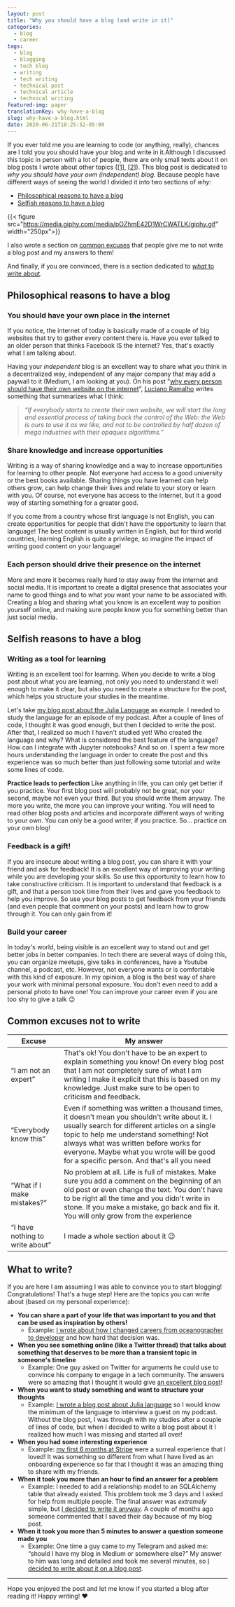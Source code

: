 ```yaml
---
layout: post
title: "Why you should have a blog (and write in it)"
categories:
  - blog
  - career
tags:
  - blog
  - blogging
  - tech blog
  - writing
  - tech writing
  - technical post
  - technical article
  - technical writing
featured-img: paper
translationKey: why-have-a-blog
slug: why-have-a-blog.html
date: 2020-06-21T18:25:52-05:00
---
```


If you ever told me you are learning to code (or anything, really), chances are I told you you should have your blog and write in it.<!--more-->Although I discussed this topic in person with a lot of people, there are only small texts about it on blog posts I wrote about other topics ([[1]](https://leportella.com/my-experience-with-blogs.html), [[2]](https://leportella.com/boosting-your-career.html)). This blog post is dedicated to *why you should have your own (independent) blog*. Because people have different ways of seeing the world I divided it into two sections of *why:*
- [Philosophical reasons to have a blog](#philosophical-reasons)
- [Selfish reasons to have a blog](#selfish-reasons)

{{< figure src="https://media.giphy.com/media/pOZhmE42D1WrCWATLK/giphy.gif" width="250px">}}

I also wrote a section on [common excuses](#excuses) that people give me to not write a blog post and my answers to them!

And finally, if you are convinced, there is a section dedicated to [*what* to write about](#what).


## Philosophical reasons to have a blog

### You should have your own place in the internet

If you notice, the internet of today is basically made of a couple of big websites that try to gather every content there is. Have you ever talked to an older person that thinks Facebook IS the internet? Yes, that's exactly what I am talking about. 

Having your *independent* blog is an excellent way to share what you think in a decentralized way, independent of any major company that may add a paywall to it (Medium, I am looking at you). On his post "[why every person should have their own website on the internet](https://ramalho.org/wiki/doku.php?id=porque_cada_pessoa_deve_ter_seu_site_na_web)”, [Luciano Ramalho](https://ramalho.org/) writes something that summarizes what I think:


> *“If everybody starts to create their own website, we will start the long and essential process of taking back the control of the Web: the Web is ours to use it as we like, and not to be controlled by half dozen of mega industries with their opaques algorithms.”*

### Share knowledge and increase opportunities
Writing is a way of sharing knowledge and a way to increase opportunities for learning to other people. Not everyone had access to a good university or the best books available. Sharing things you have learned can help others grow, can help change their lives and relate to your story or learn with you. Of course, not everyone has access to the internet, but it a good way of starting something for a greater good.

If you come from a country whose first language is not English, you can create opportunities for people that didn't have the opportunity to learn that language! The best content is usually written in English, but for third world countries, learning English is quite a privilege, so imagine the impact of writing good content on your language!

### Each person should drive their presence on the internet

More and more it becomes really hard to stay away from the internet and social media. It is important to create a digital presence that associates your name to good things and to what *you* want your name to be associated with. Creating a blog and sharing what you know is an excellent way to position yourself online, and making sure people know you for something better than just social media. 

## Selfish reasons to have a blog

### Writing as a tool for learning

Writing is an excellent tool for learning. When you decide to write a blog post about what you are learning, not only you need to understand it well enough to make it clear, but also you need to create a structure for the post, which helps you structure your studies in the meantime. 

Let's take [my blog post about the Julia Language](https://leportella.com/julia-language.html) as example. I needed to study the language for an episode of my podcast. After a couple of lines of code, I thought it was good enough, but then I decided to write the post. After that, I realized so much I haven't studied yet! Who created the language and why? What is considered the best feature of the language? How can I integrate with Jupyter notebooks? And so on. I spent a few more hours understanding the language in order to create the post and this experience was so much better than just following some tutorial and write some lines of code.

**Practice leads to perfection**
Like anything in life, you can only get better if you practice. Your first blog post will probably not be great, nor your second, maybe not even your third. But you should write them anyway. The more you write, the more you can improve your writing. You will need to read other blog posts and articles and incorporate different ways of writing to your own. You can only be a good writer, if you practice. So… practice on your own blog!

### Feedback is a gift!

If you are insecure about writing a blog post, you can share it with your friend and ask for feedback! It is an excellent way of improving your writing while you are developing your skills.  So use this opportunity to learn how to take constructive criticism. It is important to understand that feedback is a gift, and that a person took time from their lives and gave you feedback to help you improve. So use your blog posts to get feedback from your friends (and even people that comment on your posts) and learn how to grow through it. You can only gain from it!

### Build your career
In today's world, being visible is an excellent way to stand out and get better jobs in better companies. In tech there are several ways of doing this, you can organize meetups, give talks in conferences, have a Youtube channel, a podcast, etc. However, not everyone wants or is comfortable with this kind of exposure. In my opinion, a blog is the best way of share your work with minimal personal exposure. You don't even need to add a personal photo to have one! You can improve your career even if you are too shy to give a talk 😉 


## Common excuses not to write

| **Excuse**                      | **My answer**                                                                                                                                                                                                                                                                                                                    |
| ------------------------------- | -------------------------------------------------------------------------------------------------------------------------------------------------------------------------------------------------------------------------------------------------------------------------------------------------------------------------------- |
| “I am not an expert”            | That's ok! You don't have to be an expert to explain  something you know! On every blog post that I am not completely sure of what I am writing I make it explicit that this is based on my knowledge. Just make sure to be open to criticism and feedback.                                                                      |
| “Everybody know this”           | Even if something was written a thousand times, it doesn't mean you shouldn't write about it. I usually search for different articles on a single topic to help me understand something! Not always what was written before works for everyone. Maybe what you wrote will be good for a specific person. And that's all you need |
| “What if I make mistakes?”      | No problem at all. Life is full of mistakes. Make sure you add a comment on the beginning of an old post or even change the text. You don't have to be right all the time and you didn't write in stone. If you make a mistake, go back and fix it. You will only grow from the experience                                       |
| “I have nothing to write about” | I made a whole section about it 😉                                                                                                                                                                                                                                                                                               |

## What to write?</h2>


If you are here I am assuming I was able to convince you to start blogging! Congratulations! That's a huge step! Here are the topics you can write about (based on my personal experience):


- **You can share a part of your life that was important to you and that can be used as inspiration by others!**
    - Example: [I wrote about how I changed careers from oceanographer to developer](https://leportella.com/from-oceanographer-to-programmer.html) and how hard that decision was. 
- **When you see something online (like a Twitter thread) that talks about something that deserves to be more than a transient topic in someone's timeline**
    - Example: One guy asked on Twitter for arguments he could use to convince his company to engage in a tech community. The answers were so amazing that I thought it would give [an excellent blog post](https://leportella.com/why-you-should-be-in-communities.html)!
- **When you want to study something and want to structure your thoughts**
    - Example: [I wrote a blog post about Julia language](https://leportella.com/julia-language.html) so I would know the minimum of the language to interview a guest on my podcast. Without the blog post, I was through with my studies after a couple of lines of code, but when I decided to write a blog post about it I realized how much I was missing and started all over!
- **When you had some interesting experience**
    - Example: [my first 6 months at Stripe](https://leportella.com/new-eng-stripe.html) were a surreal experience that I loved! It was something so different from what I have lived as an onboarding experience so far that I thought it was an amazing thing to share with my friends.
- **When it took you more than an hour to find an answer for a problem**
    - Example: I needed to add a relationship model to an SQLAlchemy table that already existed. This problem took me 3 days and I asked for help from multiple people. The final answer was *extremely* simple, but [I decided to write it anyway](https://leportella.com/relationship-sqlalchemy.html). A couple of months ago someone commented that I saved their day because of my blog post.
- **When it took you more than 5 minutes to answer a question someone made you**
    - Example: One time a guy came to my Telegram and asked me: “should I have my blog in Medium or somewhere else?” My answer to him was long and detailed and took me several minutes, so [I decided to write about it on a blog post](https://leportella.com/my-experience-with-blogs.html). 



----------

Hope you enjoyed the post and let me know if you started a blog after reading it! Happy writing! ❤ 
